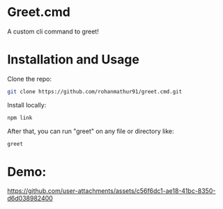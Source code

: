 # Greet.cmd

A custom cli command to greet!

# Installation and Usage

Clone the repo:

```sh
git clone https://github.com/rohanmathur91/greet.cmd.git
```

Install locally:

```sh
npm link
```

After that, you can run "greet" on any file or directory like:

```sh
greet
```

# Demo:

https://github.com/user-attachments/assets/c56f6dc1-ae18-41bc-8350-d6d038982400
